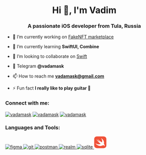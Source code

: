 <h1 align="center">Hi 👋, I'm Vadim</h1>
<h3 align="center">A passionate iOS developer from Tula, Russia</h3>

- 🔭 I’m currently working on [FakeNFT marketplace](https://github.com/vadamask/iOS-FakeNFT)

- 🌱 I’m currently learning **SwiftUI, Combine**

- 👯 I’m looking to collaborate on [Swift](https://github.com/apple/swift)

- 💬 Telegram **@vadamask**

- 📫 How to reach me **vadamask@gmail.com**

- ⚡ Fun fact **I really like to play guitar 🎸**

<h3 align="left">Connect with me:</h3>
<p align="left">
<a href="https://linkedin.com/in/vadamask" target="blank"><img align="center" src="https://raw.githubusercontent.com/rahuldkjain/github-profile-readme-generator/master/src/images/icons/Social/linked-in-alt.svg" alt="vadamask" height="30" width="40" /></a>
<a href="https://stackoverflow.com/users/11705035/vadamask" target="blank"><img align="center" src="https://raw.githubusercontent.com/rahuldkjain/github-profile-readme-generator/master/src/images/icons/Social/stack-overflow.svg" alt="vadamask" height="30" width="40" /></a>
<a href="https://www.leetcode.com/vadamask" target="blank"><img align="center" src="https://raw.githubusercontent.com/rahuldkjain/github-profile-readme-generator/master/src/images/icons/Social/leet-code.svg" alt="vadamask" height="30" width="40" /></a>
</p>

<h3 align="left">Languages and Tools:</h3>
<p align="left"> <a href="https://www.figma.com/" target="_blank" rel="noreferrer"> <img src="https://www.vectorlogo.zone/logos/figma/figma-icon.svg" alt="figma" width="40" height="40"/> </a> <a href="https://git-scm.com/" target="_blank" rel="noreferrer"> <img src="https://www.vectorlogo.zone/logos/git-scm/git-scm-icon.svg" alt="git" width="40" height="40"/> </a> <a href="https://postman.com" target="_blank" rel="noreferrer"> <img src="https://www.vectorlogo.zone/logos/getpostman/getpostman-icon.svg" alt="postman" width="40" height="40"/> </a> <a href="https://realm.io/" target="_blank" rel="noreferrer"> <img src="https://raw.githubusercontent.com/bestofjs/bestofjs-webui/8665e8c267a0215f3159df28b33c365198101df5/public/logos/realm.svg" alt="realm" width="40" height="40"/> </a> <a href="https://www.sqlite.org/" target="_blank" rel="noreferrer"> <img src="https://www.vectorlogo.zone/logos/sqlite/sqlite-icon.svg" alt="sqlite" width="40" height="40"/> </a> <a href="https://developer.apple.com/swift/" target="_blank" rel="noreferrer"> <img src="https://raw.githubusercontent.com/devicons/devicon/master/icons/swift/swift-original.svg" alt="swift" width="40" height="40"/> </a> </p>

